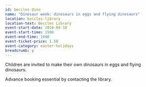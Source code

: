 ```yaml
---
id: beccles-dino
name: "Dinosaur week: dinosaurs in eggs and flying dinosaurs"
location: beccles-library
location-text: Beccles Library
event-start-date: 2018-04-10
event-start-time: 1500
event-end-time: 1600
event-ticket-price: 1.50
event-category: easter-holidays
breadcrumb: y
---
```


Children are invited to make their own dinosaurs in eggs and flying dinosaurs.

Advance booking essential by contacting the library.
